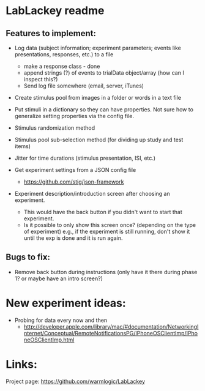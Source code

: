 LabLackey readme
====

Features to implement:
----

- Log data (subject information; experiment parameters; events like presentations, responses, etc.) to a file
  - make a response class - done
  - append strings (?) of events to trialData object/array (how can I inspect this?)
  - Send log file somewhere (email, server, iTunes)

- Create stimulus pool from images in a folder or words in a text file

- Put stimuli in a dictionary so they can have properties. Not sure how to generalize setting properties via the config file.

- Stimulus randomization method

- Stimulus pool sub-selection method (for dividing up study and test items)

- Jitter for time durations (stimulus presentation, ISI, etc.)

- Get experiment settings from a JSON config file
  - https://github.com/stig/json-framework

- Experiment description/introduction screen after choosing an experiment.
  - This would have the back button if you didn't want to start that experiment.
  - Is it possible to only show this screen once? (depending on the type of experiment) e.g., if the experiment is still running, don't show it until the exp is done and it is run again.

Bugs to fix:
----

- Remove back button during instructions (only have it there during phase 1? or maybe have an intro screen?)


New experiment ideas:
====

- Probing for data every now and then
  - http://developer.apple.com/library/mac/#documentation/NetworkingInternet/Conceptual/RemoteNotificationsPG/IPhoneOSClientImp/IPhoneOSClientImp.html

Links:
====

Project page: https://github.com/warmlogic/LabLackey
